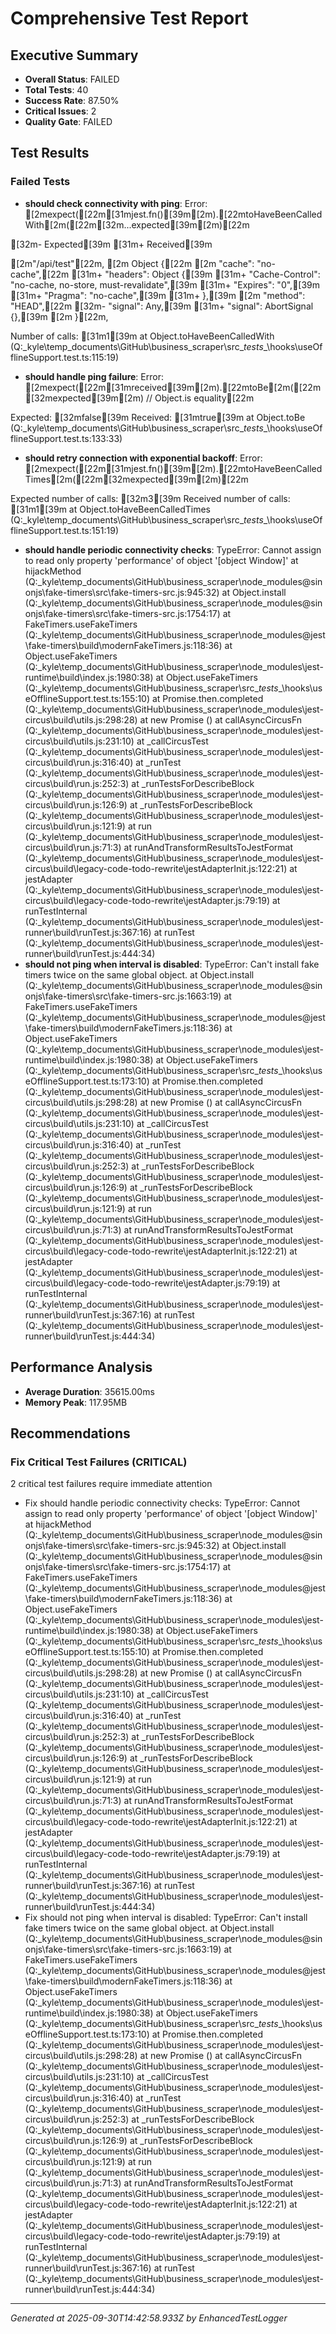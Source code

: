 # Comprehensive Test Report

## Executive Summary
- **Overall Status**: FAILED
- **Total Tests**: 40
- **Success Rate**: 87.50%
- **Critical Issues**: 2
- **Quality Gate**: FAILED

## Test Results
### Failed Tests
- **should check connectivity with ping**: Error: [2mexpect([22m[31mjest.fn()[39m[2m).[22mtoHaveBeenCalledWith[2m([22m[32m...expected[39m[2m)[22m

[32m- Expected[39m
[31m+ Received[39m

  [2m"/api/test"[22m,
[2m  Object {[22m
[2m    "cache": "no-cache",[22m
[31m+   "headers": Object {[39m
[31m+     "Cache-Control": "no-cache, no-store, must-revalidate",[39m
[31m+     "Expires": "0",[39m
[31m+     "Pragma": "no-cache",[39m
[31m+   },[39m
[2m    "method": "HEAD",[22m
[32m-   "signal": Any<AbortSignal>,[39m
[31m+   "signal": AbortSignal {},[39m
[2m  }[22m,

Number of calls: [31m1[39m
    at Object.toHaveBeenCalledWith (Q:\_kyle\temp_documents\GitHub\business_scraper\src\__tests__\hooks\useOfflineSupport.test.ts:115:19)
- **should handle ping failure**: Error: [2mexpect([22m[31mreceived[39m[2m).[22mtoBe[2m([22m[32mexpected[39m[2m) // Object.is equality[22m

Expected: [32mfalse[39m
Received: [31mtrue[39m
    at Object.toBe (Q:\_kyle\temp_documents\GitHub\business_scraper\src\__tests__\hooks\useOfflineSupport.test.ts:133:33)
- **should retry connection with exponential backoff**: Error: [2mexpect([22m[31mjest.fn()[39m[2m).[22mtoHaveBeenCalledTimes[2m([22m[32mexpected[39m[2m)[22m

Expected number of calls: [32m3[39m
Received number of calls: [31m1[39m
    at Object.toHaveBeenCalledTimes (Q:\_kyle\temp_documents\GitHub\business_scraper\src\__tests__\hooks\useOfflineSupport.test.ts:151:19)
- **should handle periodic connectivity checks**: TypeError: Cannot assign to read only property 'performance' of object '[object Window]'
    at hijackMethod (Q:\_kyle\temp_documents\GitHub\business_scraper\node_modules\@sinonjs\fake-timers\src\fake-timers-src.js:945:32)
    at Object.install (Q:\_kyle\temp_documents\GitHub\business_scraper\node_modules\@sinonjs\fake-timers\src\fake-timers-src.js:1754:17)
    at FakeTimers.useFakeTimers (Q:\_kyle\temp_documents\GitHub\business_scraper\node_modules\@jest\fake-timers\build\modernFakeTimers.js:118:36)
    at Object.useFakeTimers (Q:\_kyle\temp_documents\GitHub\business_scraper\node_modules\jest-runtime\build\index.js:1980:38)
    at Object.useFakeTimers (Q:\_kyle\temp_documents\GitHub\business_scraper\src\__tests__\hooks\useOfflineSupport.test.ts:155:10)
    at Promise.then.completed (Q:\_kyle\temp_documents\GitHub\business_scraper\node_modules\jest-circus\build\utils.js:298:28)
    at new Promise (<anonymous>)
    at callAsyncCircusFn (Q:\_kyle\temp_documents\GitHub\business_scraper\node_modules\jest-circus\build\utils.js:231:10)
    at _callCircusTest (Q:\_kyle\temp_documents\GitHub\business_scraper\node_modules\jest-circus\build\run.js:316:40)
    at _runTest (Q:\_kyle\temp_documents\GitHub\business_scraper\node_modules\jest-circus\build\run.js:252:3)
    at _runTestsForDescribeBlock (Q:\_kyle\temp_documents\GitHub\business_scraper\node_modules\jest-circus\build\run.js:126:9)
    at _runTestsForDescribeBlock (Q:\_kyle\temp_documents\GitHub\business_scraper\node_modules\jest-circus\build\run.js:121:9)
    at run (Q:\_kyle\temp_documents\GitHub\business_scraper\node_modules\jest-circus\build\run.js:71:3)
    at runAndTransformResultsToJestFormat (Q:\_kyle\temp_documents\GitHub\business_scraper\node_modules\jest-circus\build\legacy-code-todo-rewrite\jestAdapterInit.js:122:21)
    at jestAdapter (Q:\_kyle\temp_documents\GitHub\business_scraper\node_modules\jest-circus\build\legacy-code-todo-rewrite\jestAdapter.js:79:19)
    at runTestInternal (Q:\_kyle\temp_documents\GitHub\business_scraper\node_modules\jest-runner\build\runTest.js:367:16)
    at runTest (Q:\_kyle\temp_documents\GitHub\business_scraper\node_modules\jest-runner\build\runTest.js:444:34)
- **should not ping when interval is disabled**: TypeError: Can't install fake timers twice on the same global object.
    at Object.install (Q:\_kyle\temp_documents\GitHub\business_scraper\node_modules\@sinonjs\fake-timers\src\fake-timers-src.js:1663:19)
    at FakeTimers.useFakeTimers (Q:\_kyle\temp_documents\GitHub\business_scraper\node_modules\@jest\fake-timers\build\modernFakeTimers.js:118:36)
    at Object.useFakeTimers (Q:\_kyle\temp_documents\GitHub\business_scraper\node_modules\jest-runtime\build\index.js:1980:38)
    at Object.useFakeTimers (Q:\_kyle\temp_documents\GitHub\business_scraper\src\__tests__\hooks\useOfflineSupport.test.ts:173:10)
    at Promise.then.completed (Q:\_kyle\temp_documents\GitHub\business_scraper\node_modules\jest-circus\build\utils.js:298:28)
    at new Promise (<anonymous>)
    at callAsyncCircusFn (Q:\_kyle\temp_documents\GitHub\business_scraper\node_modules\jest-circus\build\utils.js:231:10)
    at _callCircusTest (Q:\_kyle\temp_documents\GitHub\business_scraper\node_modules\jest-circus\build\run.js:316:40)
    at _runTest (Q:\_kyle\temp_documents\GitHub\business_scraper\node_modules\jest-circus\build\run.js:252:3)
    at _runTestsForDescribeBlock (Q:\_kyle\temp_documents\GitHub\business_scraper\node_modules\jest-circus\build\run.js:126:9)
    at _runTestsForDescribeBlock (Q:\_kyle\temp_documents\GitHub\business_scraper\node_modules\jest-circus\build\run.js:121:9)
    at run (Q:\_kyle\temp_documents\GitHub\business_scraper\node_modules\jest-circus\build\run.js:71:3)
    at runAndTransformResultsToJestFormat (Q:\_kyle\temp_documents\GitHub\business_scraper\node_modules\jest-circus\build\legacy-code-todo-rewrite\jestAdapterInit.js:122:21)
    at jestAdapter (Q:\_kyle\temp_documents\GitHub\business_scraper\node_modules\jest-circus\build\legacy-code-todo-rewrite\jestAdapter.js:79:19)
    at runTestInternal (Q:\_kyle\temp_documents\GitHub\business_scraper\node_modules\jest-runner\build\runTest.js:367:16)
    at runTest (Q:\_kyle\temp_documents\GitHub\business_scraper\node_modules\jest-runner\build\runTest.js:444:34)

## Performance Analysis
- **Average Duration**: 35615.00ms
- **Memory Peak**: 117.95MB

## Recommendations
### Fix Critical Test Failures (CRITICAL)
2 critical test failures require immediate attention
- Fix should handle periodic connectivity checks: TypeError: Cannot assign to read only property 'performance' of object '[object Window]'
    at hijackMethod (Q:\_kyle\temp_documents\GitHub\business_scraper\node_modules\@sinonjs\fake-timers\src\fake-timers-src.js:945:32)
    at Object.install (Q:\_kyle\temp_documents\GitHub\business_scraper\node_modules\@sinonjs\fake-timers\src\fake-timers-src.js:1754:17)
    at FakeTimers.useFakeTimers (Q:\_kyle\temp_documents\GitHub\business_scraper\node_modules\@jest\fake-timers\build\modernFakeTimers.js:118:36)
    at Object.useFakeTimers (Q:\_kyle\temp_documents\GitHub\business_scraper\node_modules\jest-runtime\build\index.js:1980:38)
    at Object.useFakeTimers (Q:\_kyle\temp_documents\GitHub\business_scraper\src\__tests__\hooks\useOfflineSupport.test.ts:155:10)
    at Promise.then.completed (Q:\_kyle\temp_documents\GitHub\business_scraper\node_modules\jest-circus\build\utils.js:298:28)
    at new Promise (<anonymous>)
    at callAsyncCircusFn (Q:\_kyle\temp_documents\GitHub\business_scraper\node_modules\jest-circus\build\utils.js:231:10)
    at _callCircusTest (Q:\_kyle\temp_documents\GitHub\business_scraper\node_modules\jest-circus\build\run.js:316:40)
    at _runTest (Q:\_kyle\temp_documents\GitHub\business_scraper\node_modules\jest-circus\build\run.js:252:3)
    at _runTestsForDescribeBlock (Q:\_kyle\temp_documents\GitHub\business_scraper\node_modules\jest-circus\build\run.js:126:9)
    at _runTestsForDescribeBlock (Q:\_kyle\temp_documents\GitHub\business_scraper\node_modules\jest-circus\build\run.js:121:9)
    at run (Q:\_kyle\temp_documents\GitHub\business_scraper\node_modules\jest-circus\build\run.js:71:3)
    at runAndTransformResultsToJestFormat (Q:\_kyle\temp_documents\GitHub\business_scraper\node_modules\jest-circus\build\legacy-code-todo-rewrite\jestAdapterInit.js:122:21)
    at jestAdapter (Q:\_kyle\temp_documents\GitHub\business_scraper\node_modules\jest-circus\build\legacy-code-todo-rewrite\jestAdapter.js:79:19)
    at runTestInternal (Q:\_kyle\temp_documents\GitHub\business_scraper\node_modules\jest-runner\build\runTest.js:367:16)
    at runTest (Q:\_kyle\temp_documents\GitHub\business_scraper\node_modules\jest-runner\build\runTest.js:444:34)
- Fix should not ping when interval is disabled: TypeError: Can't install fake timers twice on the same global object.
    at Object.install (Q:\_kyle\temp_documents\GitHub\business_scraper\node_modules\@sinonjs\fake-timers\src\fake-timers-src.js:1663:19)
    at FakeTimers.useFakeTimers (Q:\_kyle\temp_documents\GitHub\business_scraper\node_modules\@jest\fake-timers\build\modernFakeTimers.js:118:36)
    at Object.useFakeTimers (Q:\_kyle\temp_documents\GitHub\business_scraper\node_modules\jest-runtime\build\index.js:1980:38)
    at Object.useFakeTimers (Q:\_kyle\temp_documents\GitHub\business_scraper\src\__tests__\hooks\useOfflineSupport.test.ts:173:10)
    at Promise.then.completed (Q:\_kyle\temp_documents\GitHub\business_scraper\node_modules\jest-circus\build\utils.js:298:28)
    at new Promise (<anonymous>)
    at callAsyncCircusFn (Q:\_kyle\temp_documents\GitHub\business_scraper\node_modules\jest-circus\build\utils.js:231:10)
    at _callCircusTest (Q:\_kyle\temp_documents\GitHub\business_scraper\node_modules\jest-circus\build\run.js:316:40)
    at _runTest (Q:\_kyle\temp_documents\GitHub\business_scraper\node_modules\jest-circus\build\run.js:252:3)
    at _runTestsForDescribeBlock (Q:\_kyle\temp_documents\GitHub\business_scraper\node_modules\jest-circus\build\run.js:126:9)
    at _runTestsForDescribeBlock (Q:\_kyle\temp_documents\GitHub\business_scraper\node_modules\jest-circus\build\run.js:121:9)
    at run (Q:\_kyle\temp_documents\GitHub\business_scraper\node_modules\jest-circus\build\run.js:71:3)
    at runAndTransformResultsToJestFormat (Q:\_kyle\temp_documents\GitHub\business_scraper\node_modules\jest-circus\build\legacy-code-todo-rewrite\jestAdapterInit.js:122:21)
    at jestAdapter (Q:\_kyle\temp_documents\GitHub\business_scraper\node_modules\jest-circus\build\legacy-code-todo-rewrite\jestAdapter.js:79:19)
    at runTestInternal (Q:\_kyle\temp_documents\GitHub\business_scraper\node_modules\jest-runner\build\runTest.js:367:16)
    at runTest (Q:\_kyle\temp_documents\GitHub\business_scraper\node_modules\jest-runner\build\runTest.js:444:34)

---
*Generated at 2025-09-30T14:42:58.933Z by EnhancedTestLogger*